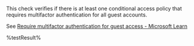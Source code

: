 This check verifies if there is at least one conditional access policy that requires multifactor authentication for all guest accounts.

See [Require multifactor authentication for guest access - Microsoft Learn](https://learn.microsoft.com/entra/identity/conditional-access/howto-policy-guest-mfa)
<!--- Results --->
%testResult%